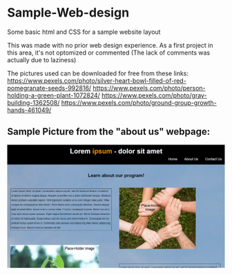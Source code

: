 # Sample-Web-design
Some basic html and CSS for a sample website layout

This was made with no prior web design experience.
As a first project in this area, it's not optomized or commented (The lack of comments was actually due to laziness)

The pictures used can be downloaded for free from these links:
https://www.pexels.com/photo/silver-heart-bowl-filled-of-red-pomegranate-seeds-992816/
https://www.pexels.com/photo/person-holding-a-green-plant-1072824/
https://www.pexels.com/photo/gray-building-1362508/
https://www.pexels.com/photo/ground-group-growth-hands-461049/


Sample Picture from the "about us" webpage:
-----
![about_us](https://github.com/jacob1st/Sample-Web-design/blob/main/readme/about_us.PNG)

